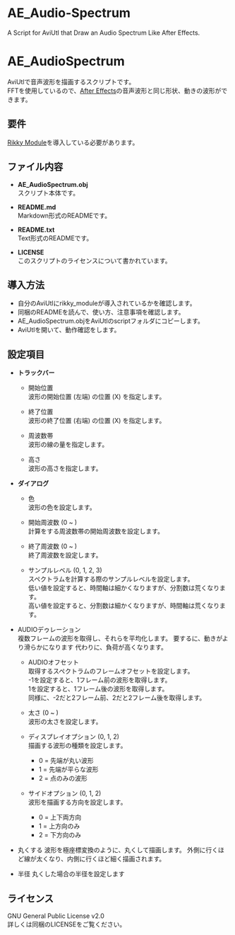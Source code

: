 # AE_Audio-Spectrum
A Script for AviUtl that Draw an Audio Spectrum Like After Effects.

# AE_AudioSpectrum
AviUtlで音声波形を描画するスクリプトです。<br>
FFTを使用しているので、[After Effects](https://www.adobe.com/jp/products/aftereffects.html)の音声波形と同じ形状、動きの波形ができます。

## 要件
[Rikky Module](https://hazumurhythm.com/wev/amazon/?script=NRMv2q9Q&keyword=rikky_module&search_price=&sort=viewh&filter=all&page=1)を導入している必要があります。

## ファイル内容
  - **AE_AudioSpectrum.obj**<br>
	スクリプト本体です。

  - **README.md**<br>
	Markdown形式のREADMEです。

  - **README.txt**<br>
	Text形式のREADMEです。

  - **LICENSE**<br>
	このスクリプトのライセンスについて書かれています。

## 導入方法
  - 自分のAviUtlにrikky_moduleが導入されているかを確認します。
  - 同梱のREADMEを読んで、使い方、注意事項を確認します。
  - AE_AudioSpectrum.objをAviUtlのscriptフォルダにコピーします。
  - AviUtlを開いて、動作確認をします。

## 設定項目
  - **トラックバー**<br>
	- 開始位置<br>
	  波形の開始位置 (左端) の位置 (X) を指定します。

	- 終了位置<br>
	  波形の終了位置 (右端) の位置 (X) を指定します。

	- 周波数帯<br>
	  波形の線の量を指定します。

	- 高さ<br>
	  波形の高さを指定します。

  - **ダイアログ**<br>
	- 色<br>
	  波形の色を設定します。

	- 開始周波数 (0 ~ )<br>
	  計算をする周波数帯の開始周波数を設定します。

	- 終了周波数 (0 ~ )<br>
	  終了周波数を設定します。

	- サンプルレベル (0, 1, 2, 3)<br>
	  スペクトラムを計算する際のサンプルレベルを設定します。<br>
	  低い値を設定すると、時間軸は細かくなりますが、分割数は荒くなります。<br>
	  高い値を設定すると、分割数は細かくなりますが、時間軸は荒くなります。<br>
    
 - AUDIOデゥレーション<br>
    複数フレームの波形を取得し、それらを平均化します。
    要するに、動きがより滑らかになります
    代わりに、負荷が高くなります。

	- AUDIOオフセット<br>
	  取得するスペクトラムのフレームオフセットを設定します。<br>
	  -1を設定すると、1フレーム前の波形を取得します。<br>
	  1を設定すると、1フレーム後の波形を取得します。<br>
	  同様に、-2だと2フレーム前、2だと2フレーム後を取得します。<br>

	- 太さ (0 ~ )<br>
	  波形の太さを設定します。

	- ディスプレイオプション (0, 1, 2)<br>
	  描画する波形の種類を設定します。<br>
	  - 0 = 先端が丸い波形
	  - 1 = 先端が平らな波形
	  - 2 = 点のみの波形

	- サイドオプション (0, 1, 2)<br>
	  波形を描画する方向を設定します。
	  - 0 = 上下両方向
	  - 1 = 上方向のみ
	  - 2 = 下方向のみ

 - 丸くする
   波形を極座標変換のように、丸くして描画します。
   外側に行くほど線が太くなり、内側に行くほど細く描画されます。
   
 - 半径
    丸くした場合の半径を設定します

## ライセンス
GNU General Public License v2.0<br>
詳しくは同梱のLICENSEをご覧ください。
